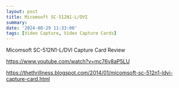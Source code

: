 ```yaml
---
layout: post
title: Micomsoft SC-512N1-L/DVI
summary: 
date: '2024-08-29 11:33:00'
tags: [Video Capture, Video Capture Cards]
---
```


Micomsoft SC-512N1-L/DVI Capture Card Review

https://www.youtube.com/watch?v=mc76v8aP5LU

https://thethrillness.blogspot.com/2014/01/micomsoft-sc-512n1-ldvi-capture-card.html
